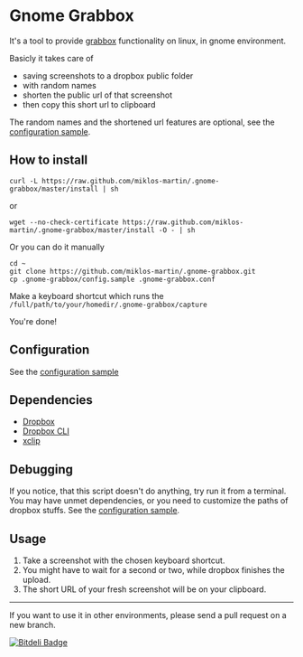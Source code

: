 # Gnome Grabbox

It's a tool to provide [grabbox](http://grabbox.devsoft.no/) functionality on linux, in gnome environment.

Basicly it takes care of 

* saving screenshots to a dropbox public folder
* with random names
* shorten the public url of that screenshot
* then copy this short url to clipboard

The random names and the shortened url features are optional, see the [configuration sample](https://github.com/miklos-martin/.gnome-grabbox/blob/master/config.sample).

## How to install

`curl -L https://raw.github.com/miklos-martin/.gnome-grabbox/master/install | sh`

or

`wget --no-check-certificate https://raw.github.com/miklos-martin/.gnome-grabbox/master/install -O - | sh`

Or you can do it manually

```shell
cd ~
git clone https://github.com/miklos-martin/.gnome-grabbox.git
cp .gnome-grabbox/config.sample .gnome-grabbox.conf
```

Make a keyboard shortcut which runs the `/full/path/to/your/homedir/.gnome-grabbox/capture`

You're done!

## Configuration

See the [configuration sample](https://github.com/miklos-martin/.gnome-grabbox/blob/master/config.sample)

## Dependencies

* [Dropbox](https://www.dropbox.com/downloading?os=lnx)
* [Dropbox CLI](http://www.dropboxwiki.com/Using_Dropbox_CLI)
* [xclip](http://manpages.ubuntu.com/manpages/precise/man1/xclip.1.html)

## Debugging

If you notice, that this script doesn't do anything, try run it from a terminal. You may have unmet dependencies, or you need to customize the paths of dropbox stuffs. See the [configuration sample](https://github.com/miklos-martin/.gnome-grabbox/blob/master/config.sample).

## Usage

1. Take a screenshot with the chosen keyboard shortcut.
2. You might have to wait for a second or two, while dropbox finishes the upload.
3. The short URL of your fresh screenshot will be on your clipboard.

----

If you want to use it in other environments, please send a pull request on a new branch.

[![Bitdeli Badge](https://d2weczhvl823v0.cloudfront.net/miklos-martin/.gnome-grabbox/trend.png)](https://bitdeli.com/free "Bitdeli Badge")
